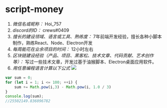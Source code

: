 # script-money

1. *微信名或昵称：* Hoi_757
2. *discord的ID：* crews#0409
3. *擅长的建设领域、语言或工具、熟练度：* 7年前端开发经验，擅长各种小脚本制作，熟练React、Node、Electron开发
4. *每周能花在业余项目的时间：* 12小时左右
5. *区块链建设经验（产品、项目、黑客松、技术文章、代码贡献、艺术创作等）：* 写过一些技术文章，开发过基于油猴脚本、Electron桌面应用软件。
6. *用任意编程语言计算以下公式*
![](https://latex.codecogs.com/svg.image?\sum_{n=1}^{100}\left&space;(n^{3}-\sqrt[3]{n}&space;\right&space;))

```javascript
var sum = 0;
for (let i = 1; i <= 100; ++i) {
    sum += Math.pow(i,3) - Math.pow(i, 1.0 / 3)
}
console.log(sum);
//25502149.836096782
```
